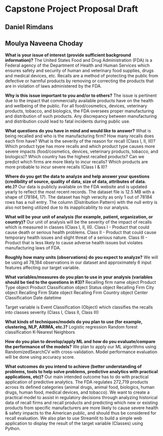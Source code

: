 # Capstone Project Proposal Draft 
## Daniel Rimdans
## Moulya Naveena Choday

**What is your issue of interest (provide sufficient background information)?**
The United States Food and Drug Administration (FDA) is a Federal agency of the Department of Health and Human Services which ensures safety and security of human and veterinary food supplies, drugs and medical devices, etc. 
Recalls are a method of protecting the public from defective or harmful products by removing or correcting the products that are in violation of laws administered by the FDA. 

**Why is this issue important to you and/or to others?**
The issue is pertinent due to the impact that commercially available products have on the health and wellbeing of the public. 
For all food/cosmetics, devices, veterinary products, tobacco, and biologics, the FDA oversees proper manufacturing and distribution of such products. 
Any discrepancy between manufacturing and distribution could lead to fatal incidents during public use.

**What questions do you have in mind and would like to answer?**
What is being recalled and who is the manufacturing firm?
How many recalls does each firm have?
What is the severity of the reason for recall (Class I, II, III)?
Which product type has more recalls and which product type causes more severe impacts (food/cosmetics, devices, veterinary products, tobacco, and biologics)?
Which country has the highest recalled products?
Can we predict which firms are more likely to incur recalls?
Which products are more probable to incur severe recalls (Class I & II)?

**Where do you get the data to analyze and help answer your questions (credibility of source, quality of data, size of data, attributes of data. etc.)?**
Our data is publicly available on the FDA website and is updated yearly to reflect the most recent records. 
The dataset file is 12.5 MB with a shape of (78184, 17). The dataset has high veracity as only 1 out of 78184 rows has a null entry. 
The column (Distribution Pattern) with the null entry is also not being utilized due to its inapplicability to our analysis.

**What will be your unit of analysis (for example, patient, organization, or country)?**
Our unit of analysis will be the severity of the impact of recalls which is measured in classes (Class I, II, III).
Class I - Product that could cause death or serious health problems.
Class II - Product that could cause temporary health issues and slight threat of a serious nature. 
Class III - Product that is less likely to cause adverse health issues but violates manufacturing laws of FDA. 

**Roughly how many units (observations) do you expect to analyze?**
We will be using all 78,184 observations in our dataset and approximately 6 input features affecting our target variable.

**What variables/measures do you plan to use in your analysis (variables should be tied to the questions in #3)?**
Recalling firm name  		      object
Product Type                          object
Product Classification                object
Status                                object
Recalling Firm City                   object
Recalling Firm State                  object
Recalling Firm Country                object
Center Classification Date            datetime

Target variable is Event Classification (Object) which classifies the recalls into classes severity (Class I, Class II, Class III)

**What kinds of techniques/models do you plan to use (for example, clustering, NLP, ARIMA, etc.)?**
Logistic regression 
Random forest classification 
K-Nearest Neighbors 
	
**How do you plan to develop/apply ML and how do you evaluate/compare the performance of the models?**
We plan to apply our ML algorithms using RandomizedSearchCV with cross-validation. Model performance evaluation will be done using accuracy score.

**What outcomes do you intend to achieve (better understanding of problems, tools to help solve problems, predictive analytics with practical applications, etc)?**
Our main intended outcome has to do with practical application of predictive analytics. The FDA regulates 272,719 products across its defined categories (animal drugs, animal food, biologics, human drugs, human food, medical devices, and tobacco). 
We want to create a practical model to assist in regulatory decisions through analyzing historical data of recall firms and recall products and predicting which new or existing products from specific manufacturers are more likely to cause severe health & safety impacts to the American public, and should thus be considered for recall evaluation.
We also plan to use Streamlit to build a simple web application to display the result of the target variable (Classes) using Python.
